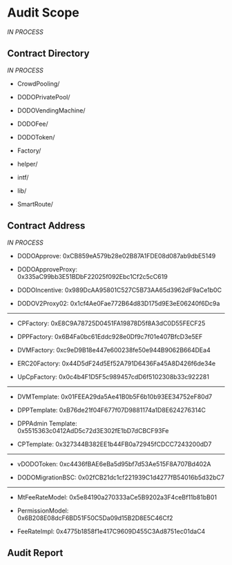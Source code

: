 # Audit Scope

*IN PROCESS*

## Contract Directory

*IN PROCESS*

- CrowdPooling/

- DODOPrivatePool/

- DODOVendingMachine/

- DODOFee/

- DODOToken/

- Factory/

- helper/

- intf/

- lib/

- SmartRoute/

## Contract Address

*IN PROCESS*

- DODOApprove: 0xCB859eA579b28e02B87A1FDE08d087ab9dbE5149

- DODOApproveProxy: 0x335aC99bb3E51BDbF22025f092Ebc1Cf2c5cC619

- DODOIncentive: 0x989DcAA95801C527C5B73AA65d3962dF9aCe1b0C

- DODOV2Proxy02: 0x1cf4Ae0Fae772B64d83D175d9E3eE06240f6Dc9a

---

- CPFactory: 0xE8C9A78725D0451FA19878D5f8A3dC0D55FECF25

- DPPFactory: 0x6B4Fa0bc61Eddc928e0Df9c7f01e407BfcD3e5EF

- DVMFactory: 0xc9eD9B18e447e600238fe50e944B9062B664DEa4

- ERC20Factory: 0x44D5dF24d5Ef52A791D6436Fa45A8D426f6de34e

- UpCpFactory: 0x0c4b4F1D5F5c989457cdD6f5102308b33c922281

---

- DVMTemplate: 0x01FEEA29da5Ae41B0b5F6b10b93EE34752eF80d7

- DPPTemplate: 0xB76de21f04F677f07D9881174a1D8E624276314C

- DPPAdmin Template: 0x5515363c0412AdD5c72d3E302fE1bD7dCBCF93Fe

- CPTemplate: 0x327344B382EE1b44FB0a72945fCDCC7243200dD7

--- 

- vDODOToken: 0xc4436fBAE6eBa5d95bf7d53Ae515F8A707Bd402A

- DODOMigrationBSC: 0x02fCB21dc1cf221939C1d4277fB54016b5d32bC7

--- 

- MtFeeRateModel: 0x5e84190a270333aCe5B9202a3F4ceBf11b81bB01

- PermissionModel: 0x6B208E08dcF6BD51F50C5Da09d15B2D8E5C46Cf2

- FeeRateImpl: 0x4775b1858f1e417C9609D455C3Ad8751ec01daC4

## Audit Report


